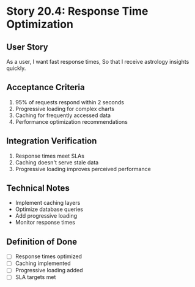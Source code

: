 # Story 20.4: Response Time Optimization

## User Story
As a user,
I want fast response times,
So that I receive astrology insights quickly.

## Acceptance Criteria
1. 95% of requests respond within 2 seconds
2. Progressive loading for complex charts
3. Caching for frequently accessed data
4. Performance optimization recommendations

## Integration Verification
1. Response times meet SLAs
2. Caching doesn't serve stale data
3. Progressive loading improves perceived performance

## Technical Notes
- Implement caching layers
- Optimize database queries
- Add progressive loading
- Monitor response times

## Definition of Done
- [ ] Response times optimized
- [ ] Caching implemented
- [ ] Progressive loading added
- [ ] SLA targets met